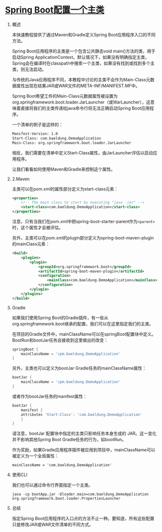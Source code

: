 # [Spring Boot配置一个主类](https://www.baeldung.com/spring-boot-main-class)

1. 概述

    本快速教程提供了通过Maven和Gradle定义Spring Boot应用程序入口的不同方法。

    Spring Boot应用程序的主类是一个包含公共静态void main()方法的类，用于启动Spring ApplicationContext。默认情况下，如果没有明确指定主类，Spring会在编译时在classpath中搜索一个主类，如果没有找到或找到多个主类，则无法启动。

    与传统的Java应用程序不同，本教程中讨论的主类不会作为Main-Class元数据属性出现在结果JAR或WAR文件的META-INF/MANIFEST.MF中。

    Spring Boot希望工件的Main-Class元数据属性被设置为org.springframework.boot.loader.JarLauncher（或WarLauncher），这意味着直接将我们的主类传递给java命令行将无法正确启动Spring Boot应用程序。

    一个清单的例子是这样的：

    ```txt
    Manifest-Version: 1.0
    Start-Class: com.baeldung.DemoApplication
    Main-Class: org.springframework.boot.loader.JarLauncher
    ```

    相反，我们需要在清单中定义Start-Class属性，由JarLauncher评估以启动应用程序。

    让我们看看如何使用Maven和Gradle来控制这个属性。

2. 2.Maven

    主类可以在pom.xml的属性部分定义为start-class元素：

    ```xml
    <properties>
        <!-- The main class to start by executing "java -jar" -->
        <start-class>com.baeldung.DemoApplication</start-class>
    </properties>
    ```

    注意，只有当我们在pom.xml中把spring-boot-starter-parent作为`<parent>`时，这个属性才会被评估。

    另外，主类可以在pom.xml的plugin部分定义为spring-boot-maven-plugin的mainClass元素：

    ```xml
    <build>
        <plugins>
            <plugin>
                <groupId>org.springframework.boot</groupId>
                <artifactId>spring-boot-maven-plugin</artifactId>             
                <configuration>    
                    <mainClass>com.baeldung.DemoApplication</mainClass>
                </configuration>
            </plugin>
        </plugins>
    </build>
    ```

3. Gradle

    如果我们使用Spring Boot的Gradle插件，有一些从org.springframework.boot继承的配置，我们可以在这里指定我们的主类。

    在项目的Gradle文件中，mainClassName可以在springBoot配置块中定义。BootRun和bootJar任务会接收到这里做出的改变：

    ```groovy
    springBoot {
        mainClassName = 'cpm.baeldung.DemoApplication'
    }
    ```

    另外，主类也可以定义为bootJar Gradle任务的mainClassName属性：

    ```groovy
    bootJar {
        mainClassName = 'cpm.baeldung.DemoApplication'
    }
    ```

    或者作为bootJar任务的manifest属性：

    ```groovy
    bootJar {
        manifest {
        attributes 'Start-Class': 'com.baeldung.DemoApplication'
        }
    }
    ```

    请注意，bootJar 配置块中指定的主类只影响任务本身生成的 JAR。这一变化并不影响其他Spring Boot Gradle任务的行为，如bootRun。

    作为奖励，如果Gradle应用程序插件被应用到项目中，mainClassName可以被定义为一个全局属性：

    `mainClassName = 'com.baeldung.DemoApplication'`

4. 使用CLI

    我们也可以通过命令行界面指定一个主类。

    `java -cp bootApp.jar -Dloader.main=com.baeldung.DemoApplication org.springframework.boot.loader.PropertiesLauncher`

5. 总结

    指定Spring Boot应用程序的入口点的方法不止一种。要知道，所有这些配置只是修改JAR或WAR文件清单的不同方式。
